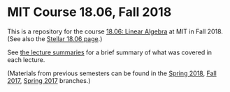 # MIT Course 18.06, Fall 2018

This is a repository for the course [18.06: Linear Algebra](http://web.mit.edu/18.06) at MIT in Fall 2018.
(See also the [Stellar 18.06 page](https://stellar.mit.edu/S/course/18/fa18/18.06/index.html).)

See [the lecture summaries](summaries.md) for a brief summary of what was covered in each lecture.

(Materials from previous semesters can be found in the [Spring 2018](https://github.com/stevengj/1806/tree/spring18), [Fall 2017](https://github.com/stevengj/1806/tree/fall17), [Spring 2017](https://github.com/stevengj/1806/tree/spring17) branches.)
